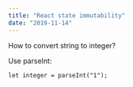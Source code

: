 ```yaml
---
title: "React state immutability"
date: "2019-11-14"
---
```


How to convert string to integer?

Use parseInt:
```
let integer = parseInt("1");
```